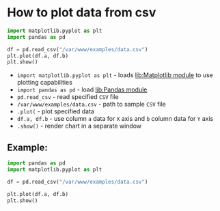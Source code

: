 # How to plot data from csv

```python
import matplotlib.pyplot as plt
import pandas as pd

df = pd.read_csv("/var/www/examples/data.csv")
plt.plot(df.a, df.b)
plt.show()
```

- `import matplotlib.pyplot as plt` - loads [lib:Matplotlib module](python-matplotlib/how-to-install-matplotlib-python-lib-in-ubuntu-ubuntuversion) to use plotting capabilities
- `import pandas as pd` - load [lib:Pandas module](/python-pandas/how-to-install-pandas)
- `pd.read_csv` - read specified `CSV` file
- `/var/www/examples/data.csv` - path to sample `CSV` file
- `.plot(` - plot specified data
- `df.a, df.b` - use column `a` data for `X` axis and `b` column data for `Y` axis
- `.show()` - render chart in a separate window

## Example: 
```python
import pandas as pd
import matplotlib.pyplot as plt

df = pd.read_csv("/var/www/examples/data.csv")

plt.plot(df.a, df.b)
plt.show()
```

